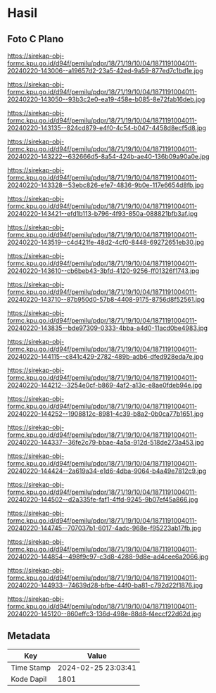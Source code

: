 # Hasil

## Foto C Plano

https://sirekap-obj-formc.kpu.go.id/d94f/pemilu/pdpr/18/71/19/10/04/1871191004011-20240220-143006--a19657d2-23a5-42ed-9a59-877ed7c1bd1e.jpg

https://sirekap-obj-formc.kpu.go.id/d94f/pemilu/pdpr/18/71/19/10/04/1871191004011-20240220-143050--93b3c2e0-ea19-458e-b085-8e72fab16deb.jpg

https://sirekap-obj-formc.kpu.go.id/d94f/pemilu/pdpr/18/71/19/10/04/1871191004011-20240220-143135--824cd879-e4f0-4c54-b047-4458d8ecf5d8.jpg

https://sirekap-obj-formc.kpu.go.id/d94f/pemilu/pdpr/18/71/19/10/04/1871191004011-20240220-143222--632666d5-8a54-424b-ae40-136b09a90a0e.jpg

https://sirekap-obj-formc.kpu.go.id/d94f/pemilu/pdpr/18/71/19/10/04/1871191004011-20240220-143328--53ebc826-efe7-4836-9b0e-117e6654d8fb.jpg

https://sirekap-obj-formc.kpu.go.id/d94f/pemilu/pdpr/18/71/19/10/04/1871191004011-20240220-143421--efd1b113-b796-4f93-850a-088821bfb3af.jpg

https://sirekap-obj-formc.kpu.go.id/d94f/pemilu/pdpr/18/71/19/10/04/1871191004011-20240220-143519--c4d421fe-48d2-4cf0-8448-69272651eb30.jpg

https://sirekap-obj-formc.kpu.go.id/d94f/pemilu/pdpr/18/71/19/10/04/1871191004011-20240220-143610--cb6beb43-3bfd-4120-9256-ff01326f1743.jpg

https://sirekap-obj-formc.kpu.go.id/d94f/pemilu/pdpr/18/71/19/10/04/1871191004011-20240220-143710--87b950d0-57b8-4408-9175-8756d8f52561.jpg

https://sirekap-obj-formc.kpu.go.id/d94f/pemilu/pdpr/18/71/19/10/04/1871191004011-20240220-143835--bde97309-0333-4bba-a4d0-11acd0be4983.jpg

https://sirekap-obj-formc.kpu.go.id/d94f/pemilu/pdpr/18/71/19/10/04/1871191004011-20240220-144115--c841c429-2782-489b-adb6-dfed928eda7e.jpg

https://sirekap-obj-formc.kpu.go.id/d94f/pemilu/pdpr/18/71/19/10/04/1871191004011-20240220-144212--3254e0cf-b869-4af2-a13c-e8ae0fdeb94e.jpg

https://sirekap-obj-formc.kpu.go.id/d94f/pemilu/pdpr/18/71/19/10/04/1871191004011-20240220-144252--1908812c-8981-4c39-b8a2-0b0ca77b1651.jpg

https://sirekap-obj-formc.kpu.go.id/d94f/pemilu/pdpr/18/71/19/10/04/1871191004011-20240220-144337--36fe2c79-bbae-4a5a-912d-518de273a453.jpg

https://sirekap-obj-formc.kpu.go.id/d94f/pemilu/pdpr/18/71/19/10/04/1871191004011-20240220-144424--2a619a34-e1d6-4dba-9064-b4a49e7812c9.jpg

https://sirekap-obj-formc.kpu.go.id/d94f/pemilu/pdpr/18/71/19/10/04/1871191004011-20240220-144502--d2a335fe-faf1-4ffd-9245-9b07ef45a866.jpg

https://sirekap-obj-formc.kpu.go.id/d94f/pemilu/pdpr/18/71/19/10/04/1871191004011-20240220-144745--707037b1-6017-4adc-968e-f95223ab17fb.jpg

https://sirekap-obj-formc.kpu.go.id/d94f/pemilu/pdpr/18/71/19/10/04/1871191004011-20240220-144854--498f9c97-c3d8-4288-9d8e-ad4cee6a2066.jpg

https://sirekap-obj-formc.kpu.go.id/d94f/pemilu/pdpr/18/71/19/10/04/1871191004011-20240220-144933--74639d28-bfbe-44f0-ba81-c792d22f1876.jpg

https://sirekap-obj-formc.kpu.go.id/d94f/pemilu/pdpr/18/71/19/10/04/1871191004011-20240220-145120--860effc3-136d-498e-88d8-f4eccf22d62d.jpg


## Metadata

| Key        | Value               |
| ---------- | ------------------- |
| Time Stamp | 2024-02-25 23:03:41 |
| Kode Dapil | 1801                |



